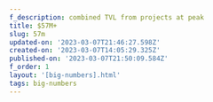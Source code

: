```yaml
---
f_description: combined TVL from projects at peak
title: $57M+
slug: 57m
updated-on: '2023-03-07T21:46:27.598Z'
created-on: '2023-03-07T14:05:29.325Z'
published-on: '2023-03-07T21:50:09.584Z'
f_order: 1
layout: '[big-numbers].html'
tags: big-numbers
---
```



